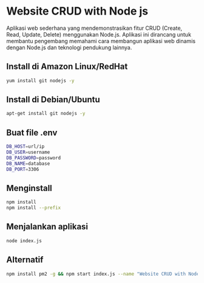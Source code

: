 # Website CRUD with Node js
Aplikasi web sederhana yang mendemonstrasikan fitur CRUD (Create, Read, Update, Delete) menggunakan Node.js. Aplikasi ini dirancang untuk membantu pengembang memahami cara membangun aplikasi web dinamis dengan Node.js dan teknologi pendukung lainnya.

## Install di Amazon Linux/RedHat
```bash
yum install git nodejs -y
```

## Install di Debian/Ubuntu
```bash
apt-get install git nodejs -y
```

## Buat file .env
```bash
DB_HOST=url/ip
DB_USER=username
DB_PASSWORD=password
DB_NAME=database
DB_PORT=3306
```

## Menginstall 
```bash
npm install
npm install --prefix
```


## Menjalankan aplikasi
```bash
node index.js
```

## Alternatif
```bash
npm install pm2 -g && npm start index.js --name "Website CRUD with Node js"
```
